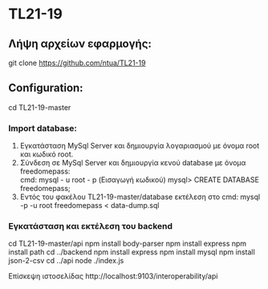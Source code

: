 # TL21-19

## Λήψη αρχείων εφαρμογής: 
git clone https://github.com/ntua/TL21-19

## Configuration:
cd TL21-19-master
### Import database:
1. Eγκατάσταση MySql Server και δημιουργία λογαριασμού με όνομα root και κωδικό root.
2. Σύνδεση σε MySql Server και δημιουργία κενού database με όνομα freedomepass:                                                                                                     
cmd:     mysql - u root - p
         (Εισαγωγή κωδικού)
mysql>   CREATE DATABASE freedomepass;
3. Εντός του φακέλου TL21-19-master/database εκτέλεση στο cmd:
mysql -p -u root freedomepass < data-dump.sql

### Εγκατάσταση και εκτέλεση του backend
cd TL21-19-master/api
npm install body-parser 
npm install express
npm install path
cd ../backend
npm install express
npm install mysql
npm install json-2-csv
cd ../api 
node ./index.js

Επίσκεψη ιστοσελίδας http://localhost:9103/interoperability/api
